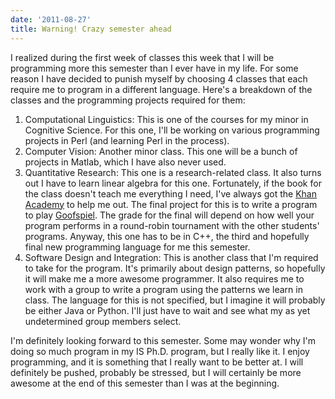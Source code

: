 ```yaml
---
date: '2011-08-27'
title: Warning! Crazy semester ahead
---
```


<p>I realized during the first week of classes this week that I will be programming more this semester than I ever have in my life. For some reason I have decided to punish myself by choosing 4 classes that each require me to program in a different language. Here's a breakdown of the classes and the programming projects required for them:</p>
<ol>
    <li>Computational Linguistics: This is one of the courses for my minor in Cognitive Science. For this one, I'll be working on various programming projects in Perl (and learning Perl in the process).</li>
    <li>Computer Vision: Another minor class. This one will be a bunch of projects in Matlab, which I have also never used.</li>
    <li>Quantitative Research: This one is a research-related class. It also turns out I have to learn linear algebra for this one. Fortunately, if the book for the class doesn't teach me everything I need, I've always got the <a href="http://www.khanacademy.org#linear-algebra">Khan Academy</a> to help me out. The final project for this is to write a program to play <a href="http://en.wikipedia.org/wiki/Goofspiel">Goofspiel</a>. The grade for the final will depend on how well your program performs in a round-robin tournament with the other students' programs. Anyway, this one has to be in C++, the third and hopefully final new programming language for me this semester.</li>
    <li>Software Design and Integration: This is another class that I'm required to take for the program. It's primarily about design patterns, so hopefully it will make me a more awesome programmer. It also requires me to work with a group to write a program using the patterns we learn in class. The language for this is not specified, but I imagine it will probably be either Java or Python. I'll just have to wait and see what my as yet undetermined group members select.</li>
</ol>

<p>I'm definitely looking forward to this semester. Some may wonder why I'm doing so much program in my IS Ph.D. program, but I really like it. I enjoy programming, and it is something that I really want to be better at. I will definitely be pushed, probably be stressed, but I will certainly be more awesome at the end of this semester than I was at the beginning.</p>